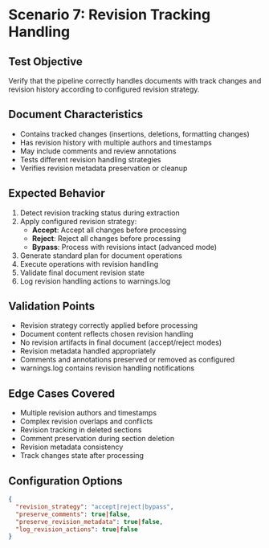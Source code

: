 # Scenario 7: Revision Tracking Handling

## Test Objective
Verify that the pipeline correctly handles documents with track changes and revision history according to configured revision strategy.

## Document Characteristics
- Contains tracked changes (insertions, deletions, formatting changes)
- Has revision history with multiple authors and timestamps
- May include comments and review annotations
- Tests different revision handling strategies
- Verifies revision metadata preservation or cleanup

## Expected Behavior
1. Detect revision tracking status during extraction
2. Apply configured revision strategy:
   - **Accept**: Accept all changes before processing
   - **Reject**: Reject all changes before processing  
   - **Bypass**: Process with revisions intact (advanced mode)
3. Generate standard plan for document operations
4. Execute operations with revision handling
5. Validate final document revision state
6. Log revision handling actions to warnings.log

## Validation Points
- Revision strategy correctly applied before processing
- Document content reflects chosen revision handling
- No revision artifacts in final document (accept/reject modes)
- Revision metadata handled appropriately
- Comments and annotations preserved or removed as configured
- warnings.log contains revision handling notifications

## Edge Cases Covered
- Multiple revision authors and timestamps
- Complex revision overlaps and conflicts
- Revision tracking in deleted sections
- Comment preservation during section deletion
- Revision metadata consistency
- Track changes state after processing

## Configuration Options
```json
{
  "revision_strategy": "accept|reject|bypass",
  "preserve_comments": true|false,
  "preserve_revision_metadata": true|false,
  "log_revision_actions": true|false
}
```